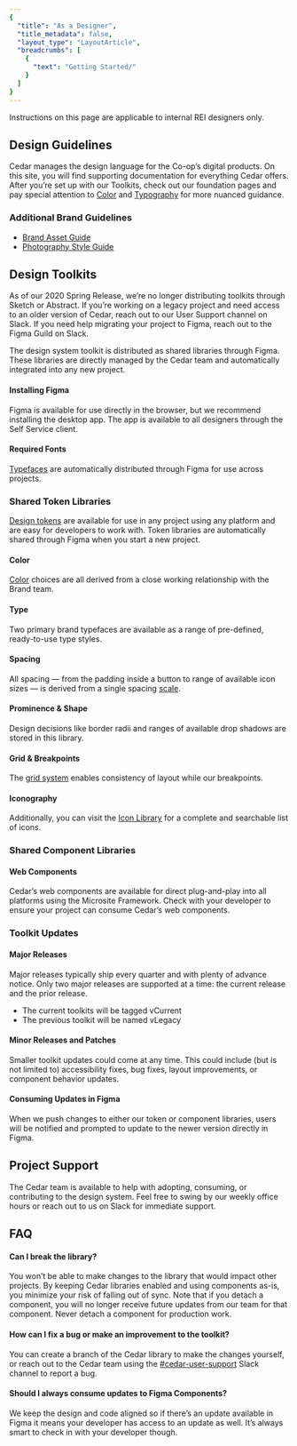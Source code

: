 ```yaml
---
{
  "title": "As a Designer",
  "title_metadata": false,
  "layout_type": "LayoutArticle",
  "breadcrumbs": [
    {
      "text": "Getting Started/"
    }
  ]
}
---
```


[cedar-user-support-link]: https://rei.slack.com/messages/CA58YCGN4
<cdr-doc-alert icon="warning">Instructions on this page are applicable to internal REI designers only.</cdr-doc-alert>

<cdr-doc-table-of-contents-shell parentSelector='h2' childSelector='h3'>



## Design Guidelines
Cedar manages the design language for the Co-op’s digital products. On this site, you will find supporting documentation for everything Cedar offers. After you’re set up with our Toolkits, check out our foundation pages and pay special attention to [Color](../../foundation/color) and [Typography](../../foundation/typography/) for more nuanced guidance.

### Additional Brand Guidelines
- [Brand Asset Guide](https://public.cloud-dam.rei.com/api/public/content/6dcb72cc891243c0b8235c5cd0487637)
- [Photography Style Guide](https://www.cloud-dam.rei.com/en-us/AssetGuidesandCreativeStandards/AssetGuideBuild/REIPhotographyStandards)


## Design Toolkits

<cdr-doc-alert icon="info">As of our 2020 Spring Release, we’re no longer distributing toolkits through Sketch or Abstract. If you’re working on a legacy project and need access to an older version of Cedar, reach out to our <cdr-link src="https://rei.slack.com/archives/CA58YCGN4">User Support</cdr-link> channel on Slack. If you need help migrating your project to Figma, reach out to the <cdr-link src="https://rei.slack.com/archives/CT17MBAJ1">Figma Guild</cdr-link> on Slack.</cdr-doc-alert>

The design system toolkit is distributed as shared libraries through Figma. These libraries are directly managed by the Cedar team and automatically integrated into any new project.


#### Installing Figma
Figma is available for use directly in the browser, but we recommend installing the desktop app. The app is available to all designers through the Self Service client.

#### Required Fonts
[Typefaces](../../foundation/typography/) are automatically distributed through Figma for use across projects.

### Shared Token Libraries
[Design tokens](../../tokens/overview/) are available for use in any project using any platform and are easy for developers to work with. Token libraries are automatically shared through Figma when you start a new project.

#### Color
[Color](../../foundation/color) choices are all derived from a close working relationship with the Brand team.

#### Type
Two primary brand typefaces are available as a range of pre-defined, ready-to-use type styles.  

#### Spacing
All spacing — from the padding inside a button to range of available icon sizes — is derived from a single spacing [scale](../../foundation/spacing/).

#### Prominence & Shape
Design decisions like border radii and ranges of available drop shadows are stored in this library.

#### Grid & Breakpoints
The [grid system](../../components/grid/) enables consistency of layout while our breakpoints.

#### Iconography
Additionally, you can visit the [Icon Library](https://rei.github.io/cedar-icons/#/) for a complete and searchable list of icons.

### Shared Component Libraries
#### Web Components
Cedar’s web components are available for direct plug-and-play into all platforms using the Microsite Framework. Check with your developer to ensure your project can consume Cedar’s web components.

### Toolkit Updates
#### Major Releases
Major releases typically ship every quarter and with plenty of advance notice. Only two major releases are supported at a time: the current release and the prior release.

- The current toolkits will be tagged vCurrent
- The previous toolkit will be named vLegacy

#### Minor Releases and Patches
Smaller toolkit updates could come at any time. This could include (but is not limited to) accessibility fixes, bug fixes, layout improvements, or component behavior updates.

#### Consuming Updates in Figma
When we push changes to either our token or component libraries, users will be notified and prompted to update to the newer version directly in Figma.

<cdr-img alt="screenshot" :src="$withBase(`/getting-started-for-designers/figma-update-alert.png`)"/>


## Project Support
The Cedar team is available to help with adopting, consuming, or contributing to the design system. Feel free to swing by our weekly office hours or reach out to us on Slack for immediate support.


## FAQ
#### Can I break the library?
You won’t be able to make changes to the library that would impact other projects. By keeping Cedar libraries enabled and using components as-is, you minimize your risk of falling out of sync. Note that if you detach a component, you will no longer receive future updates from our team for that component. Never detach a component for production work.

#### How can I fix a bug or make an improvement to the toolkit?
You can create a branch of the Cedar library to make the changes yourself, or reach out to the Cedar team using the [#cedar-user-support](https://rei.slack.com/messages/CA58YCGN4) Slack channel to report a bug.

#### Should I always consume updates to Figma Components?
We keep the design and code aligned so if there’s an update available in Figma it means your developer has access to an update as well. It’s always smart to check in with your developer though.




<br/><br/>  

</cdr-doc-table-of-contents-shell>
